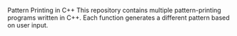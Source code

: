 Pattern Printing in C++
This repository contains multiple pattern-printing programs written in C++. Each function generates a different pattern based on user input.
